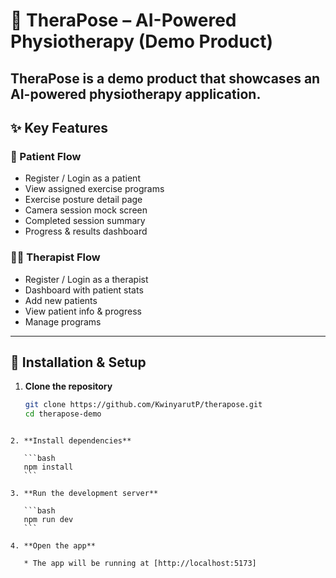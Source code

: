 # 🧘 TheraPose – AI-Powered Physiotherapy (Demo Product)
TheraPose is a **demo product** that showcases an AI-powered physiotherapy application.  
---

## ✨ Key Features

### 👤 Patient Flow
- Register / Login as a patient
- View assigned exercise programs
- Exercise posture detail page
- Camera session mock screen
- Completed session summary
- Progress & results dashboard

### 👩‍⚕️ Therapist Flow
- Register / Login as a therapist
- Dashboard with patient stats
- Add new patients
- View patient info & progress
- Manage programs

---

## 🔧 Installation & Setup

1. **Clone the repository**
   ```bash
   git clone https://github.com/KwinyarutP/therapose.git
   cd therapose-demo
````

2. **Install dependencies**

   ```bash
   npm install
   ```

3. **Run the development server**

   ```bash
   npm run dev
   ```

4. **Open the app**

   * The app will be running at [http://localhost:5173]


